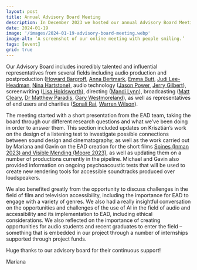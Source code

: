 ```yaml
---
layout: post
title: Annual Advisory Board Meeting
description: In December 2023 we hosted our annual Advisory Board Meeting online, an opportunity to update our board on what we’ve been up to as well as seek advice on ways forward. 
date: 2024-01-19
image: '/images/2024-01-19-advisory-board-meeting.webp'
image-alt: ‘A screenshot of our online meeting with people smiling.’
tags: [event]
grid: true
---
```



Our Advisory Board includes incredibly talented and influential representatives from several fields including audio production and postproduction ([Howard Bargroff]({{site.baseurlrl}}/team-panel-bargroff), [Anna Bertmark]({{site.baseurl}}/team-panel-bertmark), [Emma Butt]({{site.baseurl}}/team-panel-butt), [Judi Lee-Headman]({{site.baseurl}}/team-panel-headman), [Nina Hartstone]({{site.baseurl}}/team-panel-hartstone)), audio technology ([Jason Power]({{site.baseurl}}/team-panel-power), [Jerry Gilbert]({{site.baseurl}}/team-panel-gilbert)), screenwriting ([Lisa Holdsworth]({{site.baseurl}}/team-panel-holdsworth)), directing ([Mandi Lynn]({{site.baseurl}}/team-panel-lynn)), broadcasting ([Matt Cleary]({{site.baseurl}}/team-panel-cleary), [Dr Matthew Paradis]({{site.baseurl}}/team-panel-paradis), [Gary Westmoreland]({{site.baseurl}}/team-panel-westmoreland)), as well as representatives of end users and charities ([Sonali Rai]({{site.baseurl}}/team-panel-rai), [Warren Wilson]({{site.baseurl}}/team-panel-wilson)).

The meeting started with a short presentation from the EAD team, taking the board through our different research questions and what we’ve been doing in order to answer them. This section included updates on Krisztián’s work on the design of a listening test to investigate possible connections between sound design and cinematography, as well as the work carried out by Mariana and Gavin on the EAD creation for the short films [Spines (Inman 2023) and Visible Mending (Moore 2023)]({{site.baseurl}}/kings-manor-discussion), as well as updating them on a number of productions currently in the pipeline. Michael and Gavin also provided information on ongoing psychoacoustic tests that will be used to create new rendering tools for accessible soundtracks produced over loudspeakers.

We also benefited greatly from the opportunity to discuss challenges in the field of film and television accessibility, including the importance for EAD to engage with a variety of genres. We also had a really insightful conversation on the opportunities and challenges of the use of AI in the field of audio and accessibility and its implementation to EAD, including ethical considerations. We also reflected on the importance of creating opportunities for audio students and recent graduates to enter the field – something that is embedded in our project through a number of internships supported through project funds.

Huge thanks to our advisory board for their continuous support!

Mariana

